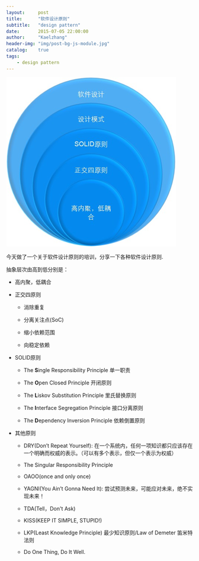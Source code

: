 ```yaml
---
layout:     post
title:      "软件设计原则"
subtitle:   "design pattern"
date:       2015-07-05 22:00:00
author:     "Kaelzhang"
header-img: "img/post-bg-js-module.jpg"
catalog:    true
tags:
    - design pattern
---
```


![img](img/header/设计原则.jpg)

今天做了一个关于软件设计原则的培训，分享一下各种软件设计原则.

抽象层次由高到低分别是：

+ 高内聚，低耦合

+ 正交四原则

  - 消除重复

  - 分离关注点(SoC)

  - 缩小依赖范围

  - 向稳定依赖

+ SOLID原则

  - The **S**ingle Responsibility Principle 单一职责

  - The **O**pen Closed Principle 开闭原则

  - The **L**iskov Substitution Principle 里氏替换原则

  - The **I**nterface Segregation Principle 接口分离原则

  - The **D**ependency Inversion Principle 依赖倒置原则

+ 其他原则

  - DRY(Don’t Repeat Yourself): 在一个系统内，任何一项知识都只应该存在一个明确而权威的表示。（可以有多个表示，但仅一个表示为权威）

  - The Singular Responsibility Principle

  - OAOO(once and only once)

  - YAGNI(You Ain’t Gonna Need It): 尝试预测未来，可能应对未来，绝不实现未来！

  - TDA(Tell，Don't Ask)
  
  - KISS(KEEP IT SIMPLE, STUPID!)

  - LKP(Least Knowledge Principle) 最少知识原则/Law of Demeter 笛米特法则

  - Do One Thing, Do It Well.
